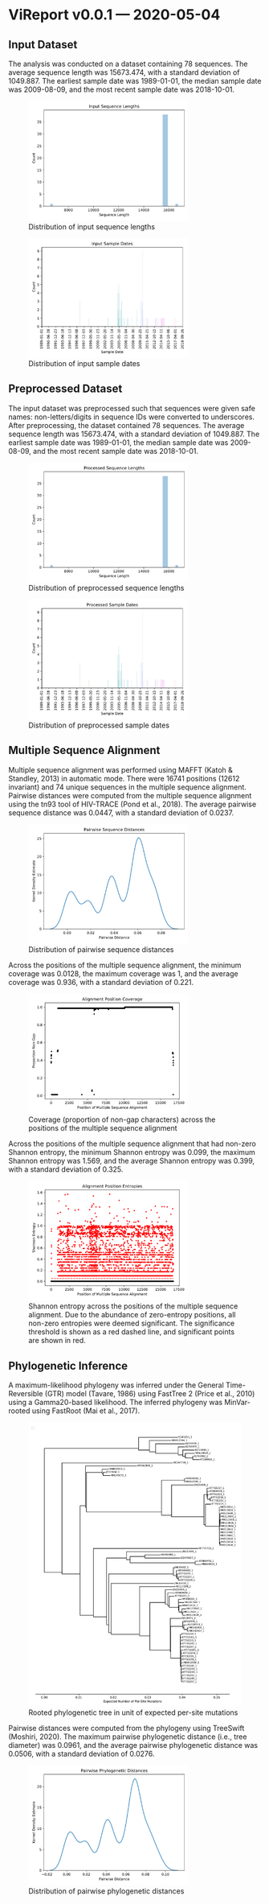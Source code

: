 # ViReport v0.0.1 &mdash; 2020-05-04

## Input Dataset
The analysis was conducted on a dataset containing 78 sequences. The average sequence length was 15673.474, with a standard deviation of 1049.887. The earliest sample date was 1989-01-01, the median sample date was 2009-08-09, and the most recent sample date was 2018-10-01.

<figure>
<img src="./report_files/figs/input_sequence_lengths.png" width="auto" height="auto" style="max-width:75%;">
<figcaption>Distribution of input sequence lengths</figcaption>
</figure>




<figure>
<img src="./report_files/figs/input_sample_dates.png" width="auto" height="auto" style="max-width:75%;">
<figcaption>Distribution of input sample dates</figcaption>
</figure>



## Preprocessed Dataset
The input dataset was preprocessed such that sequences were given safe names: non-letters/digits in sequence IDs were converted to underscores. After preprocessing, the dataset contained 78 sequences. The average sequence length was 15673.474, with a standard deviation of 1049.887. The earliest sample date was 1989-01-01, the median sample date was 2009-08-09, and the most recent sample date was 2018-10-01.

<figure>
<img src="./report_files/figs/processed_sequence_lengths.png" width="auto" height="auto" style="max-width:75%;">
<figcaption>Distribution of preprocessed sequence lengths</figcaption>
</figure>




<figure>
<img src="./report_files/figs/processed_sample_dates.png" width="auto" height="auto" style="max-width:75%;">
<figcaption>Distribution of preprocessed sample dates</figcaption>
</figure>



## Multiple Sequence Alignment
Multiple sequence alignment was performed using MAFFT (Katoh & Standley, 2013) in automatic mode. There were 16741 positions (12612 invariant) and 74 unique sequences in the multiple sequence alignment. Pairwise distances were computed from the multiple sequence alignment using the tn93 tool of HIV-TRACE (Pond et al., 2018). The average pairwise sequence distance was 0.0447, with a standard deviation of 0.0237.

<figure>
<img src="./report_files/figs/pairwise_distances_sequences.png" width="auto" height="auto" style="max-width:75%;">
<figcaption>Distribution of pairwise sequence distances</figcaption>
</figure>


Across the positions of the multiple sequence alignment, the minimum coverage was 0.0128, the maximum coverage was 1, and the average coverage was 0.936, with a standard deviation of 0.221.

<figure>
<img src="./report_files/figs/alignment_coverage.png" width="auto" height="auto" style="max-width:75%;">
<figcaption>Coverage (proportion of non-gap characters) across the positions of the multiple sequence alignment</figcaption>
</figure>


 Across the positions of the multiple sequence alignment that had non-zero Shannon entropy, the minimum Shannon entropy was 0.099, the maximum Shannon entropy was 1.569, and the average Shannon entropy was 0.399, with a standard deviation of 0.325.

<figure>
<img src="./report_files/figs/alignment_entropies.png" width="auto" height="auto" style="max-width:75%;">
<figcaption>Shannon entropy across the positions of the multiple sequence alignment. Due to the abundance of zero-entropy positions, all non-zero entropies were deemed significant. The significance threshold is shown as a red dashed line, and significant points are shown in red.</figcaption>
</figure>



## Phylogenetic Inference
A maximum-likelihood phylogeny was inferred under the General Time-Reversible (GTR) model (Tavare, 1986) using FastTree 2 (Price et al., 2010) using a Gamma20-based likelihood. The inferred phylogeny was MinVar-rooted using FastRoot (Mai et al., 2017).

<figure>
<img src="./report_files/figs/tree_mutations.png" width="auto" height="auto" style="max-width:100%;max-height:100%;">
<figcaption>Rooted phylogenetic tree in unit of expected per-site mutations</figcaption>
</figure>


Pairwise distances were computed from the phylogeny using TreeSwift (Moshiri, 2020). The maximum pairwise phylogenetic distance (i.e., tree diameter) was 0.0961, and the average pairwise phylogenetic distance was 0.0506, with a standard deviation of 0.0276.

<figure>
<img src="./report_files/figs/pairwise_distances_tree.png" width="auto" height="auto" style="max-width:75%;">
<figcaption>Distribution of pairwise phylogenetic distances</figcaption>
</figure>


